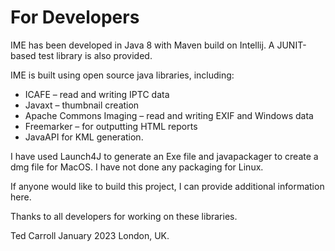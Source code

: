 # For Developers
IME has been developed in Java 8 with Maven build on Intellij.  A JUNIT-based test library is also provided.

IME is built using open source java libraries,  including:
* ICAFE – read and writing IPTC data
* Javaxt – thumbnail creation
* Apache Commons Imaging – read and writing EXIF and Windows data
* Freemarker – for outputting HTML reports
* JavaAPI for KML generation.

I have used Launch4J to generate an Exe file and javapackager to create a dmg file for MacOS.  I have not done any packaging for Linux.

If anyone would like to build this project, I can provide additional information here.

Thanks to all developers for working on these libraries.

Ted Carroll
January 2023
London, UK.
